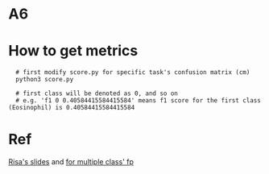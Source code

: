 # A6

# How to get metrics
```
  # first modify score.py for specific task's confusion matrix (cm)
  python3 score.py

  # first class will be denoted as 0, and so on
  # e.g. 'f1 0 0.40584415584415584' means f1 score for the first class (Eosinophil) is 0.40584415584415584
```

# Ref
[Risa's slides](https://canvas.rice.edu/files/1650300/download?download_frd=1) and [for multiple class' fp](https://blog.csdn.net/yutao03081/article/details/79111024)

